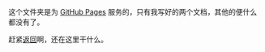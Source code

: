 这个文件夹是为 [GitHub Pages](http://evilxiaojie.misaliu.top) 服务的，只有我写好的两个文档，其他的便什么都没有了。

赶紧[返回](https://github.com/MisaLiu/Evil_Xiaojie)啊，还在这里干什么。
